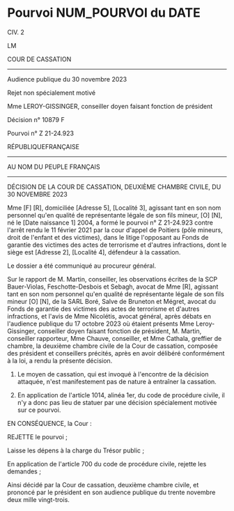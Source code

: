 # Pourvoi NUM_POURVOI du DATE

CIV. 2

LM

COUR DE CASSATION

______________________

Audience publique du 30 novembre 2023

Rejet non spécialement motivé

Mme LEROY-GISSINGER, conseiller doyen faisant fonction de président

Décision n° 10879 F

Pourvoi n° Z 21-24.923

RÉPUBLIQUEFRANÇAISE

_________________________

AU NOM DU PEUPLE FRANÇAIS

_________________________

DÉCISION DE LA COUR DE CASSATION, DEUXIÈME CHAMBRE CIVILE, DU 30 NOVEMBRE 2023

Mme [F] [R], domiciliée [Adresse 5], [Localité 3], agissant tant en son nom personnel qu'en qualité de représentante légale de son fils mineur, [O] [N], né le [Date naissance 1] 2004, a formé le pourvoi n° Z 21-24.923 contre l'arrêt rendu le 11 février 2021 par la cour d'appel de Poitiers (pôle mineurs, droit de l'enfant et des victimes), dans le litige l'opposant au Fonds de garantie des victimes des actes de terrorisme et d'autres infractions, dont le siège est [Adresse 2], [Localité 4], défendeur à la cassation.

Le dossier a été communiqué au procureur général.

Sur le rapport de M. Martin, conseiller, les observations écrites de la SCP Bauer-Violas, Feschotte-Desbois et Sebagh, avocat de Mme [R], agissant tant en son nom personnel qu'en qualité de représentante légale de son fils mineur [O] [N], de la SARL Boré, Salve de Bruneton et Mégret, avocat du Fonds de garantie des victimes des actes de terrorisme et d'autres infractions, et l'avis de Mme Nicolétis, avocat général, après débats en l'audience publique du 17 octobre 2023 où étaient présents Mme Leroy-Gissinger, conseiller doyen faisant fonction de président, M. Martin, conseiller rapporteur, Mme Chauve, conseiller, et Mme Cathala, greffier de chambre, la deuxième chambre civile de la Cour de cassation, composée des président et conseillers précités, après en avoir délibéré conformément à la loi, a rendu la présente décision.

1. Le moyen de cassation, qui est invoqué à l'encontre de la décision attaquée, n'est manifestement pas de nature à entraîner la cassation.

2. En application de l'article 1014, alinéa 1er, du code de procédure civile, il n'y a donc pas lieu de statuer par une décision spécialement motivée sur ce pourvoi.

EN CONSÉQUENCE, la Cour :

REJETTE le pourvoi ;

Laisse les dépens à la charge du Trésor public ;

En application de l'article 700 du code de procédure civile, rejette les demandes ;

Ainsi décidé par la Cour de cassation, deuxième chambre civile, et prononcé par le président en son audience publique du trente novembre deux mille vingt-trois. 